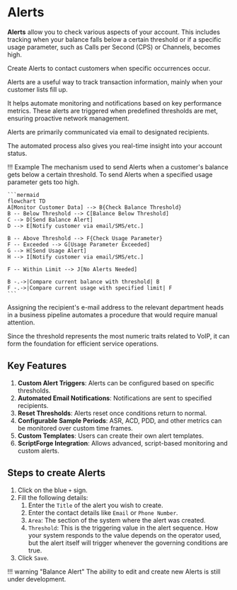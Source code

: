 # Alerts

**Alerts** allow you to check various aspects of your account. This includes tracking when your balance falls below a certain threshold or if a specific usage parameter, such as Calls per Second (CPS) or Channels, becomes high.

Create Alerts to contact customers when specific occurrences occur.

Alerts are a useful way to track transaction information, mainly when your customer lists fill up.

It helps automate monitoring and notifications based on key performance metrics. These alerts are triggered when predefined thresholds are met, ensuring proactive network management.

Alerts are primarily communicated via email to designated recipients.

The automated process also gives you real-time insight into your account status.

!!! Example
    The mechanism used to send Alerts when a customer's balance gets below a certain threshold. To send Alerts when a specified usage parameter gets too high.

    ```mermaid
    flowchart TD
    A[Monitor Customer Data] --> B{Check Balance Threshold}
    B -- Below Threshold --> C[Balance Below Threshold]
    C --> D[Send Balance Alert]
    D --> E[Notify customer via email/SMS/etc.]

    B -- Above Threshold --> F{Check Usage Parameter}
    F -- Exceeded --> G[Usage Parameter Exceeded]
    G --> H[Send Usage Alert]
    H --> I[Notify customer via email/SMS/etc.]

    F -- Within Limit --> J[No Alerts Needed]

    B -.->|Compare current balance with threshold| B
    F -.->|Compare current usage with specified limit| F
    ```

Assigning the recipient's e-mail address to the relevant department heads in a business pipeline automates a procedure that would require manual attention.

Since the threshold represents the most numeric traits related to VoIP, it can form the foundation for efficient service operations.

## Key Features

1. **Custom Alert Triggers**: Alerts can be configured based on specific thresholds.
2. **Automated Email Notifications**: Notifications are sent to specified recipients.
3. **Reset Thresholds**: Alerts reset once conditions return to normal.
4. **Configurable Sample Periods**: ASR, ACD, PDD, and other metrics can be monitored over custom time frames.
5. **Custom Templates**: Users can create their own alert templates.
6. **ScriptForge Integration**: Allows advanced, script-based monitoring and custom alerts.

## Steps to create Alerts

1. Click on the blue `+` sign.
2. Fill the following details:
      1. Enter the `Title` of the alert you wish to create.
      2. Enter the contact details like `Email` or `Phone Number`.
      3. `Area`: The section of the system where the alert was created.
      4. `Threshold`: This is the triggering value in the alert sequence.
        How your system responds to the value depends on the operator used, but the alert itself will trigger whenever the governing conditions are true.
3. Click `Save`.

!!! warning "Balance Alert"
    The ability to edit and create new Alerts is still under development.
